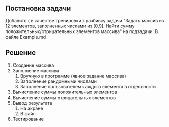## Постановка задачи
Добавить ( в качестве тренировки ) разбивку задачи "Задать массив из 12 элементов, заполненных числами из [0,9]. Найти сумму положительных/отрицательных элементов массива" на подзадачи.
В файле Example.md

## Решение

1. Создание массива
2. Заполнение массива
    1. Вручную в программе (явное задание массива)
    2. Заполнение рандомными числами
    3. Заполнение пользователем каждого элемента в отдельности
3. Вычисление суммы положительных элементов
4. Вычисление суммы отрицательных элементов
5. Вывод результата
    1. На экране
    2. В файл
6. Тестирование